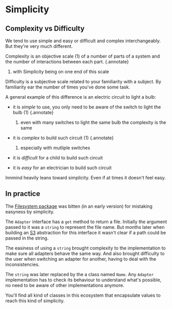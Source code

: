 # Simplicity

## Complexity vs Difficulty

We tend to use simple and easy or difficult and complex interchangeably. But they're very much different.

Complexity is an objective scale (1) of a number of parts of a system and the number of interactions between each part.
{.annotate}

1. with Simplicity being on one end of this scale

Difficulty is a subjective scale related to your familiarity with a subject. By familiarity ear the number of times you've done some task.

A general example of this difference is an electric circuit to light a bulb:

- it is _simple_ to use, you only need to be aware of the switch to light the bulb (1)
    {.annotate}

    1. even with many switches to light the same bulb the complexity is the same

- it is _complex_ to build such circuit (1)
    {.annotate}

    1. especially with mutliple switches

- it is _difficult_ for a child to build such circuit
- it is _easy_ for an electrician to build such circuit

Innmind heavily leans toward simplicity. Even if at times it doesn't feel easy.

## In practice

The [Filesystem package](../getting-started/operating-system/filesystem.md) was bitten (in an early version) for mistaking easyness by simplicity.

The `Adapter` interface has a `get` method to return a file. Initially the argument passed to it was a `string` to represent the file name. But months later when building an [S3](https://github.com/Innmind/S3) abstraction for this interface it wasn't clear if a path could be passed in the string.

The easiness of using a `string` brought complexity to the implementation to make sure all adapters behave the same way. And also brought difficulty to the user when switching an adapter for another, having to deal with the inconsistencies.

The `string` was later replaced by the a class named `Name`. Any `Adapter` implementation has to check its behaviour to understand what's possible, no need to be aware of other implementations anymore.

You'll find all kind of classes in this ecosystem that encapsulate values to reach this kind of simplicity.
